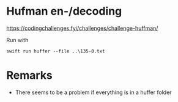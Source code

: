 # Hufman en-/decoding
https://codingchallenges.fyi/challenges/challenge-huffman/

Run with
```shell
swift run huffer --file ..\135-0.txt
```

# Remarks
- There seems to be a problem if everything is in a huffer folder
